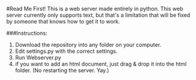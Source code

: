 #Read Me First!
This is a web server made entirely in python.
This web server currently only supports text,
but that's a limitation that will be fixed by
someone that knows how to get it to work.

###Instructions:
1. Download the repository into any folder on your computer.
2. Edit settings.py with the correct settings.
3. Run Webserver.py
4. if you want to add an html document, just drag & drop it into the html folder. (No restarting the server. Yay.)
